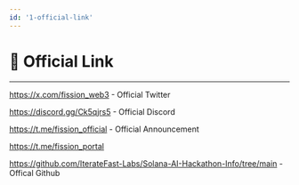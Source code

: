 ```yaml
---
id: '1-official-link'
---
```


# 🔗 Official Link

---

https://x.com/fission_web3 - Official Twitter

https://discord.gg/Ck5qjrs5 - Official Discord

https://t.me/fission_official - Official Announcement

https://t.me/fission_portal

https://github.com/IterateFast-Labs/Solana-AI-Hackathon-Info/tree/main - Offical Github